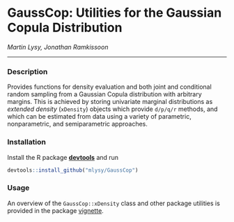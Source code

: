 # GaussCop: Utilities for the Gaussian Copula Distribution

*Martin Lysy, Jonathan Ramkissoon*

---

### Description

Provides functions for density evaluation and both joint and conditional random sampling from a Gaussian Copula distribution with arbitrary margins.  This is achieved by storing univariate marginal distributions as *extended density* (`xDensity`) objects which provide `d/p/q/r` methods, and which can be estimated from data using a variety of parametric, nonparametric, and semiparametric approaches.

### Installation

Install the R package [**devtools**](https://CRAN.R-project.org/package=devtools) and run
```r
devtools::install_github("mlysy/GaussCop")
```

### Usage

An overview of the `GaussCop::xDensity` class and other package utilities is provided in the package [vignette](http://htmlpreview.github.io/?https://github.com/mlysy/GaussCop/master/doc/xDensity-quicktut.html).
